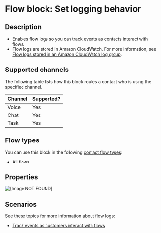 # Flow block: Set logging behavior<a name="set-logging-behavior"></a>

## Description<a name="set-logging-behavior-description"></a>
+ Enables flow logs so you can track events as contacts interact with flows\.
+ Flow logs are stored in Amazon CloudWatch\. For more information, see [Flow logs stored in an Amazon CloudWatch log group](contact-flow-logs-stored-in-cloudwatch.md)\.

## Supported channels<a name="set-logging-channels"></a>

The following table lists how this block routes a contact who is using the specified channel\. 


| Channel | Supported? | 
| --- | --- | 
| Voice | Yes | 
| Chat | Yes | 
| Task | Yes | 

## Flow types<a name="set-logging-behavior-types"></a>

You can use this block in the following [contact flow types](create-contact-flow.md#contact-flow-types):
+ All flows

## Properties<a name="set-logging-behavior-properties"></a>

![\[Image NOT FOUND\]](http://docs.aws.amazon.com/connect/latest/adminguide/images/set-logging-behavior-properties.png)

## Scenarios<a name="set-logging-behavior-scenarios"></a>

See these topics for more information about flow logs:
+ [Track events as customers interact with flows](about-contact-flow-logs.md)